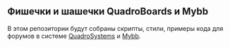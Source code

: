 ## Фишечки и шашечки QuadroBoards и Mybb

В этом репозитории будут собраны скрипты, стили, примеры кода для форумов в системе [QuadroSystems](http://quadroboards.ru/) и [Mybb](http://mybb.ru).